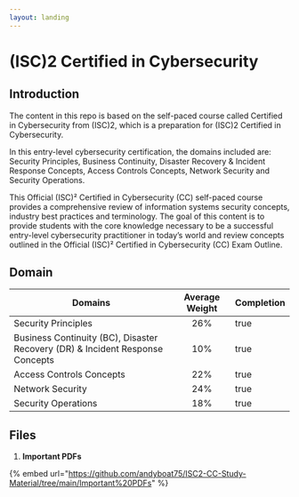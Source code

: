 ```yaml
---
layout: landing
---
```


# (ISC)2 Certified in Cybersecurity

## Introduction

The content in this repo is based on the self-paced course called Certified in Cybersecurity from (ISC)2, which is a preparation for (ISC)2 Certified in Cybersecurity.

In this entry-level cybersecurity certification, the domains included are: Security Principles, Business Continuity, Disaster Recovery & Incident Response Concepts, Access Controls Concepts, Network Security and Security Operations.

This Official (ISC)² Certified in Cybersecurity (CC) self-paced course provides a comprehensive review of information systems security concepts, industry best practices and terminology. The goal of this content is to provide students with the core knowledge necessary to be a successful entry-level cybersecurity practitioner in today’s world and review concepts outlined in the Official (ISC)² Certified in Cybersecurity (CC) Exam Outline.

## Domain

<table><thead><tr><th>Domains</th><th align="center">Average Weight</th><th data-type="checkbox">Completion</th></tr></thead><tbody><tr><td>Security Principles</td><td align="center">26%</td><td>true</td></tr><tr><td>Business Continuity (BC), Disaster Recovery (DR) &#x26; Incident Response Concepts</td><td align="center">10%</td><td>true</td></tr><tr><td>Access Controls Concepts</td><td align="center">22%</td><td>true</td></tr><tr><td>Network Security</td><td align="center">24%</td><td>true</td></tr><tr><td>Security Operations</td><td align="center">18%</td><td>true</td></tr></tbody></table>

## Files

1. **Important PDFs**

{% embed url="https://github.com/andyboat75/ISC2-CC-Study-Material/tree/main/Important%20PDFs" %}
